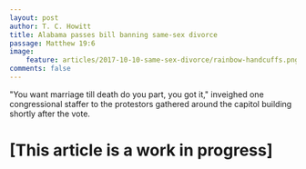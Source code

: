 ```yaml
---
layout: post
author: T. C. Howitt
title: Alabama passes bill banning same-sex divorce
passage: Matthew 19:6
image:
    feature: articles/2017-10-10-same-sex-divorce/rainbow-handcuffs.png
comments: false
---
```


"You want marriage till death do you part, you got it," inveighed one congressional staffer to the protestors gathered around the capitol building shortly after the vote.

# [This article is a work in progress]
